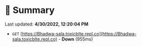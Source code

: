 # 📖 Summary
Last updated: **4/30/2022, 12:20:04 PM**

- `GET` [https://Bhadwa-sala.toxicblte.repl.co](https://Bhadwa-sala.toxicblte.repl.co) - **Down** (955ms)
